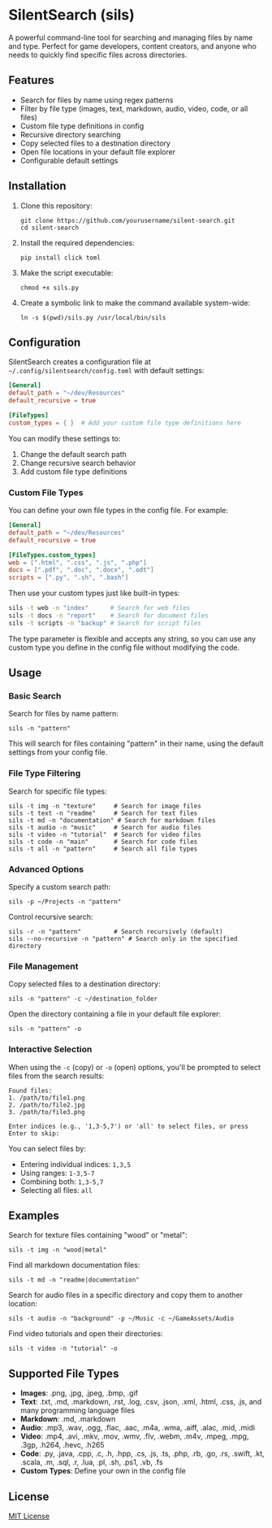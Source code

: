 # SilentSearch (sils)

A powerful command-line tool for searching and managing files by name and type. Perfect for game developers, content creators, and anyone who needs to quickly find specific files across directories.

## Features

- Search for files by name using regex patterns
- Filter by file type (images, text, markdown, audio, video, code, or all files)
- Custom file type definitions in config
- Recursive directory searching
- Copy selected files to a destination directory
- Open file locations in your default file explorer
- Configurable default settings

## Installation

1. Clone this repository:
   ```
   git clone https://github.com/yourusername/silent-search.git
   cd silent-search
   ```

2. Install the required dependencies:
   ```
   pip install click toml
   ```

3. Make the script executable:
   ```
   chmod +x sils.py
   ```

4. Create a symbolic link to make the command available system-wide:
   ```
   ln -s $(pwd)/sils.py /usr/local/bin/sils
   ```

## Configuration

SilentSearch creates a configuration file at `~/.config/silentsearch/config.toml` with default settings:

```toml
[General]
default_path = "~/dev/Resources"
default_recursive = true

[FileTypes]
custom_types = { }  # Add your custom file type definitions here
```

You can modify these settings to:
1. Change the default search path
2. Change recursive search behavior
3. Add custom file type definitions

### Custom File Types

You can define your own file types in the config file. For example:

```toml
[General]
default_path = "~/dev/Resources"
default_recursive = true

[FileTypes.custom_types]
web = [".html", ".css", ".js", ".php"]
docs = [".pdf", ".doc", ".docx", ".odt"]
scripts = [".py", ".sh", ".bash"]
```

Then use your custom types just like built-in types:
```bash
sils -t web -n "index"      # Search for web files
sils -t docs -n "report"    # Search for document files
sils -t scripts -n "backup" # Search for script files
```

The type parameter is flexible and accepts any string, so you can use any custom type you define in the config file without modifying the code.

## Usage

### Basic Search

Search for files by name pattern:

```
sils -n "pattern"
```

This will search for files containing "pattern" in their name, using the default settings from your config file.

### File Type Filtering

Search for specific file types:

```
sils -t img -n "texture"     # Search for image files
sils -t text -n "readme"     # Search for text files
sils -t md -n "documentation" # Search for markdown files
sils -t audio -n "music"     # Search for audio files
sils -t video -n "tutorial"  # Search for video files
sils -t code -n "main"       # Search for code files
sils -t all -n "pattern"     # Search all file types
```

### Advanced Options

Specify a custom search path:

```
sils -p ~/Projects -n "pattern"
```

Control recursive search:

```
sils -r -n "pattern"         # Search recursively (default)
sils --no-recursive -n "pattern" # Search only in the specified directory
```

### File Management

Copy selected files to a destination directory:

```
sils -n "pattern" -c ~/destination_folder
```

Open the directory containing a file in your default file explorer:

```
sils -n "pattern" -o
```

### Interactive Selection

When using the `-c` (copy) or `-o` (open) options, you'll be prompted to select files from the search results:

```
Found files:
1. /path/to/file1.png
2. /path/to/file2.jpg
3. /path/to/file3.png

Enter indices (e.g., '1,3-5,7') or 'all' to select files, or press Enter to skip:
```

You can select files by:
- Entering individual indices: `1,3,5`
- Using ranges: `1-3,5-7`
- Combining both: `1,3-5,7`
- Selecting all files: `all`

## Examples

Search for texture files containing "wood" or "metal":

```
sils -t img -n "wood|metal"
```

Find all markdown documentation files:

```
sils -t md -n "readme|documentation"
```

Search for audio files in a specific directory and copy them to another location:

```
sils -t audio -n "background" -p ~/Music -c ~/GameAssets/Audio
```

Find video tutorials and open their directories:

```
sils -t video -n "tutorial" -o
```

## Supported File Types

- **Images**: .png, .jpg, .jpeg, .bmp, .gif
- **Text**: .txt, .md, .markdown, .rst, .log, .csv, .json, .xml, .html, .css, .js, and many programming language files
- **Markdown**: .md, .markdown
- **Audio**: .mp3, .wav, .ogg, .flac, .aac, .m4a, .wma, .aiff, .alac, .mid, .midi
- **Video**: .mp4, .avi, .mkv, .mov, .wmv, .flv, .webm, .m4v, .mpeg, .mpg, .3gp, .h264, .hevc, .h265
- **Code**: .py, .java, .cpp, .c, .h, .hpp, .cs, .js, .ts, .php, .rb, .go, .rs, .swift, .kt, .scala, .m, .sql, .r, .lua, .pl, .sh, .ps1, .vb, .fs
- **Custom Types**: Define your own in the config file

## License

[MIT License](LICENSE) 